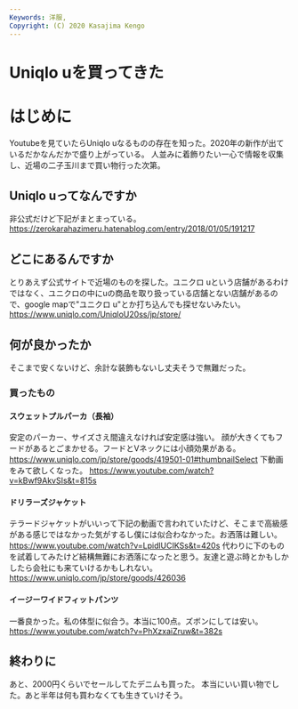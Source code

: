 ```yaml
---
Keywords: 洋服,  
Copyright: (C) 2020 Kasajima Kengo
---
```

# Uniqlo uを買ってきた  

# はじめに
Youtubeを見ていたらUniqlo uなるものの存在を知った。2020年の新作が出ているだかなんだかで盛り上がっている。
人並みに着飾りたい一心で情報を収集し、近場の二子玉川まで買い物行った次第。

## Uniqlo uってなんですか  
非公式だけど下記がまとまっている。
https://zerokarahazimeru.hatenablog.com/entry/2018/01/05/191217

## どこにあるんですか  
とりあえず公式サイトで近場のものを探した。ユニクロ uという店舗があるわけではなく、ユニクロの中にuの商品を取り扱っている店舗とない店舗があるので、google mapで"ユニクロ u"とか打ち込んでも探せないみたい。
https://www.uniqlo.com/UniqloU20ss/jp/store/

## 何が良かったか  
そこまで安くないけど、余計な装飾もないし丈夫そうで無難だった。

### 買ったもの  

#### スウェットプルパーカ（長袖）  
安定のパーカー、サイズさえ間違えなければ安定感は強い。
顔が大きくてもフードがあるとごまかせる。フードとVネックには小顔効果がある。
https://www.uniqlo.com/jp/store/goods/419501-01#thumbnailSelect
下動画をみて欲しくなった。
https://www.youtube.com/watch?v=kBwf9AkvSIs&t=815s

#### ドリラーズジャケット  
テラードジャケットがいいって下記の動画で言われていたけど、そこまで高級感がある感じではなかった気がするし僕には似合わなかった。お洒落は難しい。  
https://www.youtube.com/watch?v=LpidlUCIKSs&t=420s
代わりに下のものを試着してみたけど結構無難にお洒落になったと思う。友達と遊ぶ時とかもしかしたら会社にも来ていけるかもしれない。  
https://www.uniqlo.com/jp/store/goods/426036

#### イージーワイドフィットパンツ
一番良かった。私の体型に似合う。本当に100点。ズボンにしては安い。
https://www.youtube.com/watch?v=PhXzxaiZruw&t=382s

## 終わりに  
あと、2000円くらいでセールしてたデニムも買った。
本当にいい買い物でした。あと半年は何も買わなくても生きていけそう。